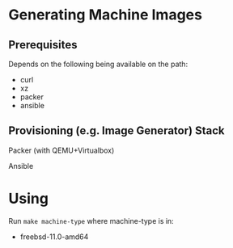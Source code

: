 # Generating Machine Images

## Prerequisites

Depends on the following being available on the path:

- curl
- xz
- packer
- ansible

## Provisioning (e.g. Image Generator) Stack

Packer (with QEMU+Virtualbox)

Ansible

# Using

Run `make machine-type` where machine-type is in:

- freebsd-11.0-amd64
